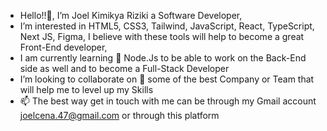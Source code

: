 - Hello!!👋, I’m Joel Kimikya Riziki a Software Developer, 
- I’m interested in HTML5, CSS3, Tailwind, JavaScript, React, TypeScript, Next JS, Figma, I believe with these tools will help to become a great Front-End developer,
- I am currently learning 🌱 Node.Js to be able to work on the Back-End side as well and to become a Full-Stack Developer
- I’m looking to collaborate on 💞️ some of the best Company or Team that will help me to level up my Skills
- 📫 The best way get in touch with me can be through my Gmail account joelcena.47@gmail.com or through this platform


<!---
Joel-Kimikya/Joel-Kimikya is a ✨ special ✨ repository because its `README.md` (this file) appears on your GitHub profile.
You can click the Preview link to take a look at your changes.
--->
